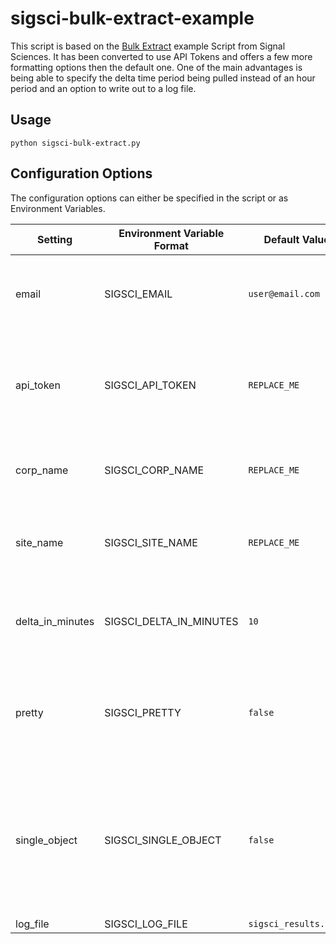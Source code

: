 # sigsci-bulk-extract-example

This script is based on the [Bulk Extract](https://docs.signalsciences.net/developer/extract-your-data/#python) example Script from Signal Sciences. It has been converted to use API Tokens and offers a few more formatting options then the default one. One of the main advantages is being able to specify the delta time period being pulled instead of an hour period and an option to write out to a log file.

## Usage

`python sigsci-bulk-extract.py`

## Configuration Options

The configuration options can either be specified in the script or as Environment Variables.

| Setting | Environment Variable Format | Default Value | Description |
|---------|-----------------------------|---------------|-------------|
| email | SIGSCI_EMAIL | `user@email.com` | email address/login name for the Signal Sciences Dashboard |
| api_token | SIGSCI_API_TOKEN | `REPLACE_ME` | API Token associated with the e-mail for logging into the Signal Sciences Dashboard |
| corp_name | SIGSCI_CORP_NAME | `REPLACE_ME` | Corp API name for the SigSci Corp you have access to |
| site_name | SIGSCI_SITE_NAME | `REPLACE_ME` | The API Name for the SigSci site you would like to pull data from |
| delta_in_minutes | SIGSCI_DELTA_IN_MINUTES | `10` | The period of time you would like to pull data from in minutes |
| pretty | SIGSCI_PRETTY | `false` | This option is whether to print the JSON on a single line or multi line but easier to read format |
| single_object | SIGSCI_SINGLE_OBJECT | `false` | This option determines whether to print all of the requests as a single object in the format of `{"data": []}` or as a single request per line |
| log_file | SIGSCI_LOG_FILE | `sigsci_results.json`
